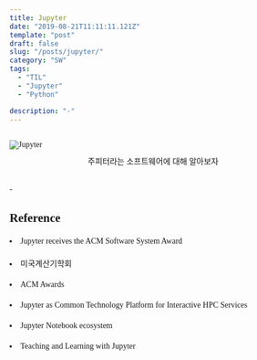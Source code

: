 ```yaml
---
title: Jupyter
date: "2019-08-21T11:11:11.121Z"
template: "post"
draft: false
slug: "/posts/jupyter/"
category: "SW"
tags:
  - "TIL"
  - "Jupyter"
  - "Python"

description: "-"
---
```

<head>
<style>
  code {
    background-color: #ececec
  }
  p {
    font-size: 15px;
  }
  tr{
    text-align: right;
  }
  sub{
    font-size: 14px;
    vertical-align: middle;
    padding: 0px;
    line-height: 30px;
    color: #2680d9;
  }
  li{
    margin: 20px 0px;
    /* list-style: none; */
  }
  strong{
    font-size: 18px;
    vertical-align: middle;
  }
  small{
    color: #808080;
  }
  #rcorners {
    border-radius: 25px;
    border: 2px solid #dd4ecf;
    padding: 20px; 
    width: 200px;
    height: 150px;  
  }
  .rdimg {
    border-radius: 25px;
  }
  img{
    margin-bottom: 10px;
  }
  ol, ul{
    line-height: 30px;
    font-size: 15px;
  }
  .alignR{
    text-align: left;
  }
  table{
    width: 100%;
    line-height: 25px;
    margin: 20px;
  }
  table, td, th, tr{
    border: 1px solid #2680d9;
    text-align: left;
    font-size: 13px;
    border-collapse: collapse;
    padding: 10px;
  }
  tr:first-child{
    background-color: #3BAFC9;
    color: white;
  }
  a { 
    text-decoration: none;
  }
  .imageContainer {
    float: left;
  }
  .card{
    border: 1px dotted #2680d9;
    color: #2680d9;
    max-width: 380px;
    padding: 10px 10px;
    border-radius: 15px;
    font-size: 14px;
  }
</style>
</head>
<body>
<link href="https://fonts.googleapis.com/css?family=Sunflower:300&display=swap" rel="stylesheet">
<div style="font-family:Sunflower;">
<img src="/media/jupyter.png" alt="Jupyter" vspace="15px"><br>
<center font-size="13px">주피터라는 소프트웨어에 대해 알아보자</center><br>
<p>
  - 
</p>
<h2>Reference</h2>
<p>
  <li><a href="https://blog.jupyter.org/jupyter-receives-the-acm-software-system-award-d433b0dfe3a2" target="_blank" rel="noopener noreferrer">Jupyter receives the ACM Software System Award</a></li>
  <li><a href="https://100.daum.net/encyclopedia/view/b08m1196n9" target="_blank" rel="noopener noreferrer">미국계산기학회</a></li> 
  <li><a href="https://awards.acm.org/" target="_blank" rel="noopener noreferrer">ACM Awards</a></li> 
  <li><a href="http://arxiv-export-lb.library.cornell.edu/pdf/1807.09929" target="_blank" rel="noopener noreferrer">Jupyter as Common Technology Platform for Interactive HPC Services</a></li> 
  <li><a href="https://jupyter4edu.github.io/jupyter-edu-book/jupyter.html" target="_blank" rel="noopener noreferrer">Jupyter Notebook ecosystem</a></li> 
  <li><a href="https://github.com/jupyter4edu/jupyter-edu-book" target="_blank" rel="noopener noreferrer">Teaching and Learning with Jupyter</a></li>  
</p>